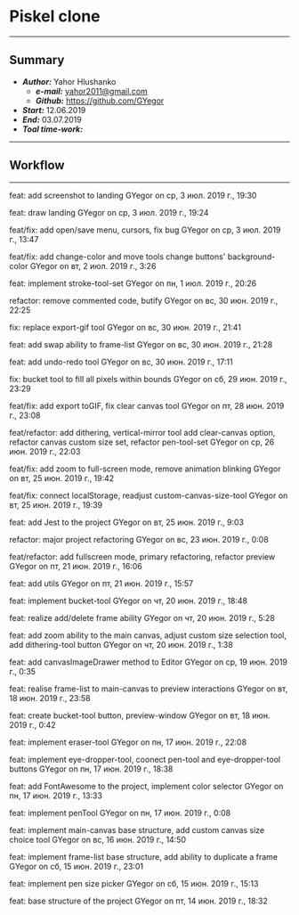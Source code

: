 # __Piskel clone__
___

## **Summary**  

  - *__Author:__* Yahor Hlushanko 
    *  *__e-mail:__* <yahor2011@gmail.com>
    *  *__Github:__* <https://github.com/GYegor>
  - *__Start:__* 12.06.2019   
  - *__End:__* 03.07.2019
  - *__Toal time-work:__*  

---

## **Workflow**

---


feat: add screenshot to landing
GYegor on ср, 3 июл. 2019 г., 19:30  


feat: draw landing
GYegor on ср, 3 июл. 2019 г., 19:24   

feat/fix: add open/save menu, cursors, fix bug
GYegor on ср, 3 июл. 2019 г., 13:47

feat/fix: add change-color and move tools change buttons' background-color
GYegor on вт, 2 июл. 2019 г., 3:26

feat: implement stroke-tool-set
GYegor on пн, 1 июл. 2019 г., 20:26

refactor: remove commented code, butify
GYegor on вс, 30 июн. 2019 г., 22:25

fix: replace export-gif tool
GYegor on вс, 30 июн. 2019 г., 21:41

feat: add swap ability to frame-list
GYegor on вс, 30 июн. 2019 г., 21:28

feat: add undo-redo tool
GYegor on вс, 30 июн. 2019 г., 17:11

fix: bucket tool to fill all pixels within bounds
GYegor on сб, 29 июн. 2019 г., 23:29

feat/fix: add export toGIF, fix clear canvas tool
GYegor on пт, 28 июн. 2019 г., 23:08

feat/refactor: add dithering, vertical-mirror tool add clear-canvas option, refactor canvas custom size set, refactor pen-tool-set
GYegor on ср, 26 июн. 2019 г., 22:03

feat/fix: add zoom to full-screen mode, remove animation blinking
GYegor on вт, 25 июн. 2019 г., 19:42

feat/fix: connect localStorage, readjust custom-canvas-size-tool
GYegor on вт, 25 июн. 2019 г., 19:39

feat: add Jest to the project
GYegor on вт, 25 июн. 2019 г., 9:03

refactor: major project refactoring
GYegor on вс, 23 июн. 2019 г., 0:08

feat/refactor: add fullscreen mode, primary refactoring, refactor preview
GYegor on пт, 21 июн. 2019 г., 16:06

feat: add utils
GYegor on пт, 21 июн. 2019 г., 15:57

feat: implement bucket-tool
GYegor on чт, 20 июн. 2019 г., 18:48

feat: realize add/delete frame ability
GYegor on чт, 20 июн. 2019 г., 5:28

feat: add zoom ability to the main canvas, adjust custom size selection tool, add dithering-tool button
GYegor on чт, 20 июн. 2019 г., 1:38

feat: add canvasImageDrawer method to Editor
GYegor on ср, 19 июн. 2019 г., 0:35

feat: realise frame-list to main-canvas to preview interactions
GYegor on вт, 18 июн. 2019 г., 23:58

feat: create bucket-tool button, preview-window
GYegor on вт, 18 июн. 2019 г., 0:42

feat: implement eraser-tool
GYegor on пн, 17 июн. 2019 г., 22:08

feat: implement eye-dropper-tool, coonect pen-tool and eye-dropper-tool buttons
GYegor on пн, 17 июн. 2019 г., 18:38

feat: add FontAwesome to the project, implement color selector
GYegor on пн, 17 июн. 2019 г., 13:33

feat: implement penTool
GYegor on пн, 17 июн. 2019 г., 0:08

feat: implement main-canvas base structure, add custom canvas size choice tool
GYegor on вс, 16 июн. 2019 г., 14:50

feat: implement frame-list base structure, add ability to duplicate a frame
GYegor on сб, 15 июн. 2019 г., 23:01

feat: implement pen size picker
GYegor on сб, 15 июн. 2019 г., 15:13

feat: base structure of the project
GYegor on пт, 14 июн. 2019 г., 18:32
